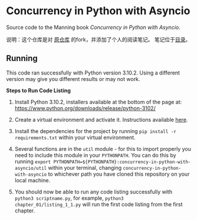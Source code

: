 # Concurrency in Python with Asyncio

Source code to the Manning book *Concurrency in Python with Asyncio*.

说明：这个仓库是对 [原仓库](https://github.com/concurrency-in-python-with-asyncio/concurrency-in-python-with-asyncio) 的fork，并添加了个人的阅读笔记。
笔记位于[目录](./notes)。

## Running
This code ran successfully with Python version 3.10.2. Using a different version may give you different results or may not work.

**Steps to Run Code Listing**

1. Install Python 3.10.2, installers available at the bottom of the page at: https://www.python.org/downloads/release/python-3102/

2. Create a virtual environment and activate it. Instructions available [here](https://packaging.python.org/guides/installing-using-pip-and-virtual-environments/#creating-a-virtual-environment).

3. Install the dependencies for the project by running `pip install -r requirements.txt` within your virtual environment.

3. Several functions are in the `util` module - for this to import properly you need to include this module in your `PYTHONPATH`. You can do this by running `export PYTHONPATH=${PYTHONPATH}:concurrency-in-python-with-asyncio/util` within your terminal, changing `concurrency-in-python-with-asyncio` to whichever path you have cloned this repository on your local machine.

5. You should now be able to run any code listing successfully with `python3 scriptname.py`, for example, `python3 chapter_01/listing_1_1.py` will run the first code listing from the first chapter.
